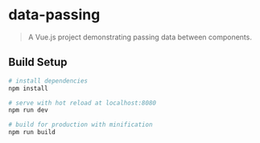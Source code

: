 # data-passing

> A Vue.js project demonstrating passing data between components.

## Build Setup

``` bash
# install dependencies
npm install

# serve with hot reload at localhost:8080
npm run dev

# build for production with minification
npm run build
```
